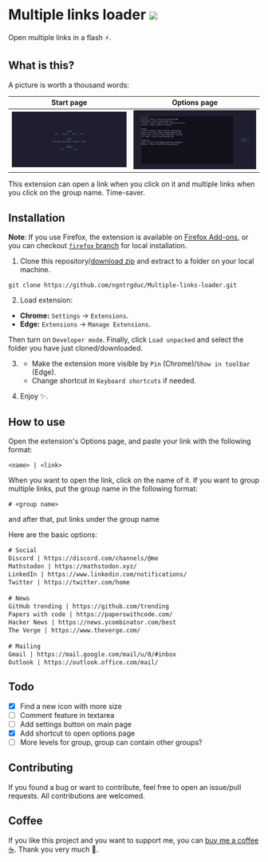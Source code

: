 # Multiple links loader ![](https://img.shields.io/github/manifest-json/v/ngntrgduc/Multiple-links-loader?style=flat-square)
Open multiple links in a flash ⚡.

## What is this?
A picture is worth a thousand words:

| Start page | Options page |
|:---:|:---:|
|![](/images/page.png) | ![](/images/options.png) |

This extension can open a link when you click on it and multiple links when you click on the group name. Time-saver.

## Installation
**Note**: If you use Firefox, the extension is available on [Firefox Add-ons](https://addons.mozilla.org/en-US/firefox/addon/multiple-links-loader/), or you can checkout [`firefox` branch](https://github.com/ngntrgduc/Multiple-links-loader/tree/firefox) for local installation.

1. Clone this repository/[download zip](https://github.com/ngntrgduc/Multiple-links-loader/archive/refs/heads/master.zip) and extract to a folder on your local machine.

```git
git clone https://github.com/ngntrgduc/Multiple-links-loader.git
```

2. Load extension:

- **Chrome:**  `Settings` -> `Extensions`.
- **Edge:**    `Extensions` -> `Manage Extensions`.

Then turn on `Developer mode`. Finally, click `Load unpacked` and select the folder you have just cloned/downloaded.

3. 
   - Make the extension more visible by `Pin` (Chrome)/`Show in toolbar` (Edge). 
   - Change shortcut in `Keyboard shortcuts` if needed.

4. Enjoy ✨. 

## How to use
Open the extension's Options page, and paste your link with the following format:

```
<name> | <link>
```

When you want to open the link, click on the name of it.
If you want to group multiple links, put the group name in the following format:

```
# <group name>
```

and after that, put links under the group name

Here are the basic options:

```
# Social
Discord | https://discord.com/channels/@me
Mathstodon | https://mathstodon.xyz/
LinkedIn | https://www.linkedin.com/notifications/
Twitter | https://twitter.com/home

# News
GitHub trending | https://github.com/trending
Papers with code | https://paperswithcode.com/
Hacker News | https://news.ycombinator.com/best
The Verge | https://www.theverge.com/

# Mailing
Gmail | https://mail.google.com/mail/u/0/#inbox
Outlook | https://outlook.office.com/mail/
```

## Todo
- [x] Find a new icon with more size
- [ ] Comment feature in textarea
- [ ] Add settings button on main page
- [x] Add shortcut to open options page
- [ ] More levels for group, group can contain other groups?

## Contributing
If you found a bug or want to contribute, feel free to open an issue/pull requests. All contributions are welcomed.

## Coffee
If you like this project and you want to support me, you can [buy me a coffee :coffee:](https://ko-fi.com/ngntrgduc). Thank you very much 💖.
